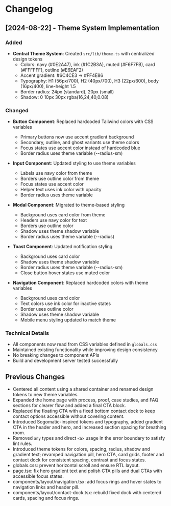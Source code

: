 # Changelog

## [2024-08-22] - Theme System Implementation

### Added
- **Central Theme System**: Created `src/lib/theme.ts` with centralized design tokens
  - Colors: navy (#0E2A47), ink (#1C2B3A), muted (#F6F7FB), card (#FFFFFF), outline (#E6EAF2)
  - Accent gradient: #6C4CE3 → #FF4E86
  - Typography: H1 (56px/700), H2 (40px/700), H3 (22px/600), body (16px/400), line-height 1.5
  - Border radius: 24px (standard), 20px (small)
  - Shadow: 0 10px 30px rgba(16,24,40,0.08)

### Changed
- **Button Component**: Replaced hardcoded Tailwind colors with CSS variables
  - Primary buttons now use accent gradient background
  - Secondary, outline, and ghost variants use theme colors
  - Focus states use accent color instead of hardcoded blue
  - Border radius uses theme variable (--radius-sm)

- **Input Component**: Updated styling to use theme variables
  - Labels use navy color from theme
  - Borders use outline color from theme
  - Focus states use accent color
  - Helper text uses ink color with opacity
  - Border radius uses theme variable

- **Modal Component**: Migrated to theme-based styling
  - Background uses card color from theme
  - Headers use navy color for text
  - Borders use outline color
  - Shadow uses theme shadow variable
  - Border radius uses theme variable (--radius)

- **Toast Component**: Updated notification styling
  - Background uses card color
  - Shadow uses theme shadow variable
  - Border radius uses theme variable (--radius-sm)
  - Close button hover states use muted color

- **Navigation Component**: Replaced hardcoded colors with theme variables
  - Background uses card color
  - Text colors use ink color for inactive states
  - Border uses outline color
  - Shadow uses theme shadow variable
  - Mobile menu styling updated to match theme

### Technical Details
- All components now read from CSS variables defined in `globals.css`
- Maintained existing functionality while improving design consistency
- No breaking changes to component APIs
- Build and development server tested successfully

## Previous Changes

- Centered all content using a shared container and renamed design tokens to new theme variables.
- Expanded the home page with process, proof, case studies, and FAQ sections for clearer flow and added a final CTA block.
- Replaced the floating CTA with a fixed bottom contact dock to keep contact options accessible without covering content.
- Introduced Sogomatic-inspired tokens and typography, added gradient CTA in the header and hero, and increased section spacing for breathing room.
- Removed `any` types and direct `<a>` usage in the error boundary to satisfy lint rules.
- Introduced theme tokens for colors, spacing, radius, shadow and gradient text; revamped navigation pill, hero CTA, card grids, footer and contact dock for consistent spacing, contrast and focus states.
- globals.css: prevent horizontal scroll and ensure RTL layout.
- page.tsx: fix hero gradient text and polish CTA pills and dual CTAs with accessible focus states.
- components/layout/navigation.tsx: add focus rings and hover states to navigation links and header pill.
- components/layout/contact-dock.tsx: rebuild fixed dock with centered cards, spacing and focus rings.
